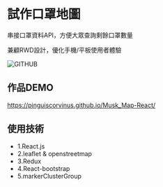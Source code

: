 # 試作口罩地圖

串接口罩資料API，方便大眾查詢剩餘口罩數量

兼顧RWD設計，優化手機/平板使用者體驗

![GITHUB]( https://github.com/pinguiscorvinus/Musk_Map-React/blob/master/musk-map.jpg "musk-map.jpg")


## 作品DEMO
https://pinguiscorvinus.github.io/Musk_Map-React/

## 使用技術

* 1.React.js
* 2.leaflet & openstreetmap
* 3.Redux
* 4.React-bootstrap
* 5.markerClusterGroup
